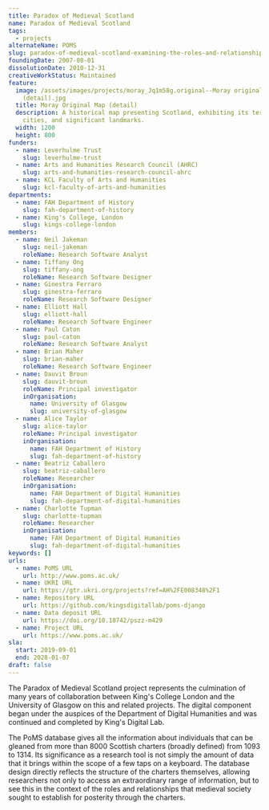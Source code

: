 ```yaml
---
title: Paradox of Medieval Scotland
name: Paradox of Medieval Scotland
tags:
  - projects
alternateName: POMS
slug: paradox-of-medieval-scotland-examining-the-roles-and-relationships-of-medieval-scottish-society
foundingDate: 2007-08-01
dissolutionDate: 2010-12-31
creativeWorkStatus: Maintained
feature:
  image: /assets/images/projects/moray_Jq1m58g.original--Moray original map
    (detail).jpg
  title: Moray Original Map (detail)
  description: A historical map presenting Scotland, exhibiting its terrain,
    cities, and significant landmarks.
  width: 1200
  height: 800
funders:
  - name: Leverhulme Trust
    slug: leverhulme-trust
  - name: Arts and Humanities Research Council (AHRC)
    slug: arts-and-humanities-research-council-ahrc
  - name: KCL Faculty of Arts and Humanities
    slug: kcl-faculty-of-arts-and-humanities
departments:
  - name: FAH Department of History
    slug: fah-department-of-history
  - name: King's College, London
    slug: kings-college-london
members:
  - name: Neil Jakeman
    slug: neil-jakeman
    roleName: Research Software Analyst
  - name: Tiffany Ong
    slug: tiffany-ong
    roleName: Research Software Designer
  - name: Ginestra Ferraro
    slug: ginestra-ferraro
    roleName: Research Software Designer
  - name: Elliott Hall
    slug: elliott-hall
    roleName: Research Software Engineer
  - name: Paul Caton
    slug: paul-caton
    roleName: Research Software Analyst
  - name: Brian Maher
    slug: brian-maher
    roleName: Research Software Engineer
  - name: Dauvit Broun
    slug: dauvit-broun
    roleName: Principal investigator
    inOrganisation:
      name: University of Glasgow
      slug: university-of-glasgow
  - name: Alice Taylor
    slug: alice-taylor
    roleName: Principal investigator
    inOrganisation:
      name: FAH Department of History
      slug: fah-department-of-history
  - name: Beatriz Caballero
    slug: beatriz-caballero
    roleName: Researcher
    inOrganisation:
      name: FAH Department of Digital Humanities
      slug: fah-department-of-digital-humanities
  - name: Charlotte Tupman
    slug: charlotte-tupman
    roleName: Researcher
    inOrganisation:
      name: FAH Department of Digital Humanities
      slug: fah-department-of-digital-humanities
keywords: []
urls:
  - name: PoMS URL
    url: http://www.poms.ac.uk/
  - name: UKRI URL
    url: https://gtr.ukri.org/projects?ref=AH%2FE008348%2F1
  - name: Repository URL
    url: https://github.com/kingsdigitallab/poms-django
  - name: Data deposit URL
    url: https://doi.org/10.18742/pszz-m429
  - name: Project URL
    url: https://www.poms.ac.uk/
sla:
  start: 2019-09-01
  end: 2028-01-07
draft: false
---
```


The Paradox of Medieval Scotland project represents the culmination of many years of collaboration between King's College London and the University of Glasgow on this and related projects. The digital component began under the auspices of the Department of Digital Humanities and was continued and completed by King's Digital Lab.

The PoMS database gives all the information about individuals that can be gleaned from more than 8000 Scottish charters (broadly defined) from 1093 to 1314. Its significance as a research tool is not simply the amount of data that it brings within the scope of a few taps on a keyboard. The database design directly reflects the structure of the charters themselves, allowing researchers not only to access an extraordinary range of information, but to see this in the context of the roles and relationships that medieval society sought to establish for posterity through the charters.
